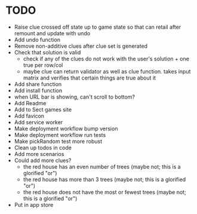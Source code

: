 # TODO

- Raise clue crossed off state up to game state so that can retail after remount and update with undo
- Add undo function
- Remove non-additive clues after clue set is generated
- Check that solution is valid
  - check if any of the clues do not work with the user's solution + one true per row/col
  - maybe clue can return validator as well as clue function. takes input matrix and verifies that certain things are true about it
- Add share function
- Add install function
- when URL bar is showing, can't scroll to bottom?
- Add Readme
- Add to Sect games site
- Add favicon
- Add service worker
- Make deployment workflow bump version
- Make deployment workflow run tests
- Make pickRandom test more robust
- Clean up todos in code
- Add more scenarios
- Could add more clues?
  - the red house has an even number of trees (maybe not; this is a glorified "or")
  - the red house has more than 3 trees (maybe not; this is a glorified "or")
  - the red house does not have the most or fewest trees (maybe not; this is a glorified "or")
- Put in app store
